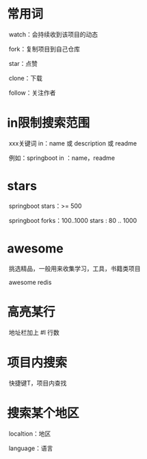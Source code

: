 # 常用词

​	watch：会持续收到该项目的动态

​	fork：复制项目到自己仓库

​	star：点赞

​	clone：下载

​	follow：关注作者



# in限制搜索范围

​	xxx关键词 in：name 或 description 或 readme

​	例如：springboot in ：name，readme



# stars

​	springboot stars：>= 500

​	springboot forks：100..1000  stars : 80 .. 1000



# awesome

​	挑选精品，一般用来收集学习，工具，书籍类项目

​	awesome redis

# 高亮某行

​	地址栏加上 #l 行数

# 项目内搜索

​	快捷键T，项目内查找

# 搜索某个地区

​	localtion：地区

​	language：语言



